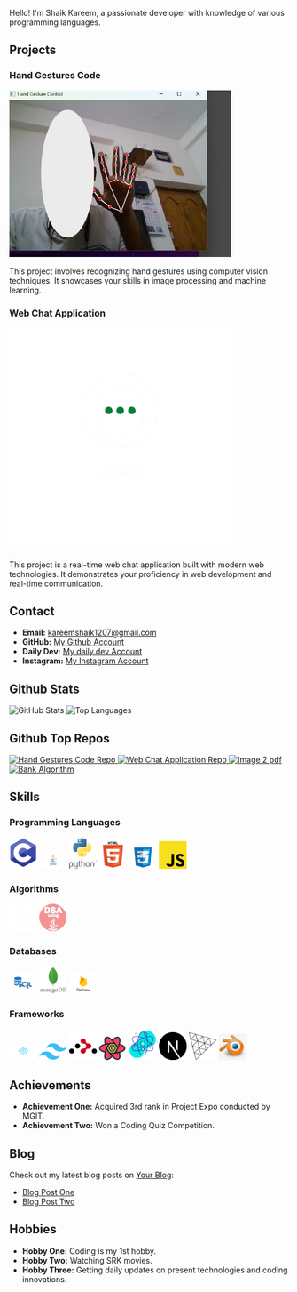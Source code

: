 Hello! I'm Shaik Kareem, a passionate developer with knowledge of various programming languages.

## Projects

### Hand Gestures Code

<img src="./images/Projects/hand-gestures.png" alt="Hand Gestures Code" width="400">

This project involves recognizing hand gestures using computer vision techniques. It showcases your skills in image processing and machine learning.

### Web Chat Application

<picture>
  <source media="(prefers-color-scheme: dark)" srcset="./images/Projects/web-chat.png">
  <source media="(prefers-color-scheme: light)" srcset="./images/Projects/web-chat-light.png">
  <img alt="Web Chat Application" src="./images/Projects/web-chat.png" width="400">
</picture>

This project is a real-time web chat application built with modern web technologies. It demonstrates your proficiency in web development and real-time communication.

## Contact

- **Email:** kareemshaik1207@gmail.com
- **GitHub:** [My Github Account](https://github.com/kareem1207)
- **Daily Dev:** [My daily.dev Account](https://app.daily.dev/kareemshaik)
- **Instagram:** [My Instagram Account](https://www.instagram.com/kareem_shaik1207/)

## Github Stats

<picture>
  <source media="(prefers-color-scheme: dark)" srcset="https://github-readme-stats.vercel.app/api?username=kareem1207&theme=midnight-purple&show_icons=true&hide_border=true&include_all_commits=true#gh-dark-mode-only">
  <source media="(prefers-color-scheme: light)" srcset="https://github-readme-stats.vercel.app/api?username=kareem1207&theme=flag-india&show_icons=true&hide_border=true&include_all_commits=true#gh-light-mode-only">
  <img alt="GitHub Stats" src="https://github-readme-stats.vercel.app/api?username=kareem1207&theme=midnight-purple&show_icons=true&hide_border=true&include_all_commits=true">
</picture>

<picture>
  <source media="(prefers-color-scheme: dark)" srcset="https://github-readme-stats.vercel.app/api/top-langs/?username=kareem1207&theme=outrun&layout=donut&size_weight=0.5&count_weight=0.5&langs_count=20&hide_border=true#gh-dark-mode-only">
  <source media="(prefers-color-scheme: light)" srcset="https://github-readme-stats.vercel.app/api/top-langs/?username=kareem1207&theme=swift&layout=donut&size_weight=0.5&count_weight=0.5&langs_count=20&hide_border=true#gh-light-mode-only">
  <img alt="Top Languages" src="https://github-readme-stats.vercel.app/api/top-langs/?username=kareem1207&theme=outrun&layout=donut&size_weight=0.5&count_weight=0.5&langs_count=20&hide_border=true">
</picture>

## Github Top Repos

  <a href ="https://github.com/kareem1207/Hand-gestures" >
<picture>
  <source media="(prefers-color-scheme: dark)" srcset="https://github-readme-stats.vercel.app/api/pin/?username=kareem1207&theme=blue-green&repo=Hand-gestures&hide_border=true">
  <source media="(prefers-color-scheme: light)" srcset="https://github-readme-stats.vercel.app/api/pin/?username=kareem1207&theme=ambient_gradient&repo=Hand-gestures&hide_border=false">
  <img alt="Hand Gestures Code Repo" src="https://github-readme-stats.vercel.app/api/pin/?username=kareem1207&theme=blue-green&repo=Hand-gestures&hide_border=true">
</picture>
  </a>
  <a href ="https://github.com/kareem1207/Connecto" >
<picture>
  <source media="(prefers-color-scheme: dark)" srcset="https://github-readme-stats.vercel.app/api/pin/?username=kareem1207&theme=great-gatsby&repo=Connecto&hide_border=true">
  <source media="(prefers-color-scheme: light)" srcset="https://github-readme-stats.vercel.app/api/pin/?username=kareem1207&theme=buefy&repo=Connecto&hide_border=false">
  <img alt="Web Chat Application Repo" src="https://github-readme-stats.vercel.app/api/pin/?username=kareem1207&theme=great-gatsby&repo=Connecto&hide_border=true">
</picture>
  </a>
  <a href ="https://github.com/kareem1207/img2pdf" >
<picture>
  <source media="(prefers-color-scheme: dark)" srcset="https://github-readme-stats.vercel.app/api/pin/?username=kareem1207&theme=highcontrast&repo=img2pdf&hide_border=true">
  <source media="(prefers-color-scheme: light)" srcset="https://github-readme-stats.vercel.app/api/pin/?username=kareem1207&theme=moltack&repo=img2pdf&hide_border=false">
  <img alt="Image 2 pdf" src="https://github-readme-stats.vercel.app/api/pin/?username=kareem1207&theme=highcontrast&repo=img2pdf&hide_border=true">
</picture>
</a>
  <a href ="https://github.com/kareem1207/Bank-Algorithm-in-java" >
<picture>
  <source media="(prefers-color-scheme: dark)" srcset="https://github-readme-stats.vercel.app/api/pin/?username=kareem1207&theme=codeSTACKr&repo=Bank-Algorithm-in-java&hide_border=true">
  <source media="(prefers-color-scheme: light)" srcset="https://github-readme-stats.vercel.app/api/pin/?username=kareem1207&theme=graywhite&repo=Bank-Algorithm-in-java&hide_border=false">
  <img alt="Bank Algorithm" src="https://github-readme-stats.vercel.app/api/pin/?username=kareem1207&theme=codeSTACKr&repo=Bank-Algorithm-in-java&hide_border=true">
</picture>
  </a>

## Skills

### Programming Languages

<img src="./images/Programming Languages/c.png" alt="C" width="50">
<img src="./images/Programming Languages/java.png" alt="Java" width="50">
<img src="./images/Programming Languages/python.png" alt="Python" width="50">
<img src="./images/Programming Languages/html.png" alt="HTML" width="50">
<img src="./images/Programming Languages/css.png" alt="CSS" width="50">
<img src="./images/Programming Languages/java-script.png" alt="JavaScript" width="50">

### Algorithms

<picture>
  <source media="(prefers-color-scheme: dark)" srcset="./images/Algorithms/dsa.png">
  <source media="(prefers-color-scheme: light)" srcset="./images/Algorithms/dsa-light.png">
  <img src="./images/Algorithms/dsa.png" alt="DSA - C" width="50">
</picture>
<img src="./images/Algorithms/DSA-Java.png" alt="DSA - Java" width="50">

### Databases

<img src="./images/Databases/sql.png" alt="SQL" width="50">
<img src="./images/Databases/mongodb.png" alt="MongoDB" width="50">
<img src="./images/Databases/firebase.png" alt="Firebase" width="50">

### Frameworks

<img src="./images/Frameworks/React.png" alt="React" width="50">
<img src="./images/Frameworks/tailwind.png" alt="Tailwind CSS" width="50">
<img src="./images/Frameworks/react-router.svg" alt="React Router DOM" width="50">
<img src="./images/Frameworks/React Query.png" alt="React Query" width="50">
<img src="./images/Frameworks/react-fiber.png" alt="React Three Fiber" width="50">
<img src="./images/Frameworks/Next.js.png" alt="Next.js" width="50">
<img src="./images/Frameworks/Three-js.png" alt="Three.js" width="50">
<img src="./images/Frameworks/blender.jpg" alt="Blender" width="50">

## Achievements

- **Achievement One:** Acquired 3rd rank in Project Expo conducted by MGIT.
- **Achievement Two:** Won a Coding Quiz Competition.

## Blog

Check out my latest blog posts on [Your Blog](https://yourblog.com):

- [Blog Post One](https://yourblog.com/blog-post-one)
- [Blog Post Two](https://yourblog.com/blog-post-two)

## Hobbies

- **Hobby One:** Coding is my 1st hobby.
- **Hobby Two:** Watching SRK movies.
- **Hobby Three:** Getting daily updates on present technologies and coding innovations.
